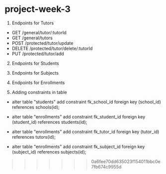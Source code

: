 # project-week-3

1. Endpoints for Tutors
- GET /general/tutor/:tutorId
- GET /general/tutors
- POST /protected/tutor/update
- DELETE /protected/tutor/delete/:tutorId
- PUT /protected/tutor/add

2. Endpoints for Students

3. Endpoints for Subjects

4. Endpoints for Enrollments

5. Adding constraints in table

- alter table "students" add constraint fk_school_id foreign key (school_id) references schools(id);

- alter table "enrollments" add constraint fk_student_id foreign key (student_id) references students(id);

- alter table "enrollments" add constraint fk_tutor_id foreign key (tutor_id) references tutors(id);

- alter table "enrollments" add constraint fk_subject_id foreign key (subject_id) references subjects(id);
>>>>>>> 0a6fee70dd635023f154011bbc0e7fb674c9955d
